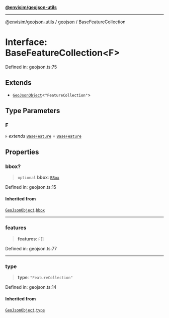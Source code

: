 [**@envisim/geojson-utils**](../../README.md)

---

[@envisim/geojson-utils]() / [geojson](../README.md) / BaseFeatureCollection

# Interface: BaseFeatureCollection\<F\>

Defined in: geojson.ts:75

## Extends

- [`GeoJsonObject`](GeoJsonObject.md)\<`"FeatureCollection"`\>

## Type Parameters

### F

`F` _extends_ [`BaseFeature`](BaseFeature.md) = [`BaseFeature`](BaseFeature.md)

## Properties

### bbox?

> `optional` **bbox**: [`BBox`](../type-aliases/BBox.md)

Defined in: geojson.ts:15

#### Inherited from

[`GeoJsonObject`](GeoJsonObject.md).[`bbox`](GeoJsonObject.md#bbox)

---

### features

> **features**: `F`[]

Defined in: geojson.ts:77

---

### type

> **type**: `"FeatureCollection"`

Defined in: geojson.ts:14

#### Inherited from

[`GeoJsonObject`](GeoJsonObject.md).[`type`](GeoJsonObject.md#type)
